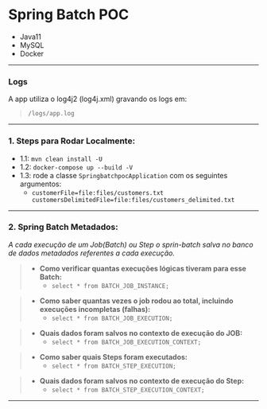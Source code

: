 # Spring Batch POC
- Java11
- MySQL 
- Docker

***

### Logs
A app utiliza o log4j2 (log4j.xml) gravando os logs em: 
> `/logs/app.log`

***

### 1. Steps para Rodar Localmente:
- 1.1: `mvn clean install -U`
- 1.2: `docker-compose up --build -V`
- 1.3: rode a classe `SpringbatchpocApplication` com os seguintes argumentos:
    - `customerFile=file:files/customers.txt customersDelimitedFile=file:files/customers_delimited.txt`
      
***

### 2. Spring Batch Metadados:
_A cada execução de um Job(Batch) ou Step o sprin-batch salva no banco de dados metadados
referentes a cada execução._ 

> - **Como verificar quantas execuções lógicas tiveram para esse Batch:**
>    - `select * from BATCH_JOB_INSTANCE;`

> - **Como saber quantas vezes o job rodou ao total, incluindo execuções incompletas (falhas):**
>    - `select * from BATCH_JOB_EXECUTION;`

> - **Quais dados foram salvos no contexto de execução do JOB:**
>    - `select * from BATCH_JOB_EXECUTION_CONTEXT;`

> - **Como saber quais Steps foram executados:**
>    - `select * from BATCH_STEP_EXECUTION;`

> - **Quais dados foram salvos no contexto de execução do Step:**
>    - `select * from BATCH_STEP_EXECUTION_CONTEXT;`

***
